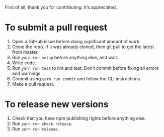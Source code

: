 First of all, thank you for contributing. It’s appreciated.

# To submit a pull request

1. Open a GitHub issue before doing significant amount of work.
2. Clone the repo. If it was already cloned, then git pull to get the latest from master.
4. Run `yarn run setup` before anything else, and wait.
5. Write code.
6. Run `yarn run test` to lint and test. Don’t commit before fixing all errors and warnings.
7. Commit using `yarn run commit` and follow the CLI instructions.
8. Make a pull request.

# To release new versions

1. Check that you have npm publishing rights before anything else.
2. Run `yarn run check-release`.
3. Run `yarn run release`.
